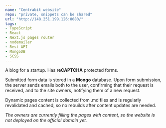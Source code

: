 ```yaml
---
name: "Centrabit website"
repo: "private, snippets can be shared"
url: "http://148.251.199.126:8080/"
tags: 
- TypeScript
- React
- Next.js pages router
- nodemailer
- Rest API
- MongoDB
- SCSS
---
```

A blog for a startup. Has **reCAPTCHA** protected forms.

Submitted form data is stored in a **Mongo** database. Upon form submission, the server sends emails both to the user, confirming that their request is received, and to the site owners, notifying them of a new request.

Dynamic pages content is collected from .md files and is regularly revalidated and cached, so no rebuilds after content updates are needed.

*The owners are currently filling the pages with content, so the website is not deployed on the official domain yet.*